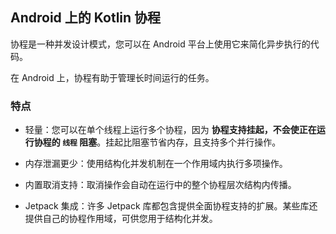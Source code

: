 ## Android 上的 Kotlin 协程

协程是一种并发设计模式，您可以在 Android 平台上使用它来简化异步执行的代码。

在 Android 上，协程有助于管理长时间运行的任务。

### 特点

- 轻量：您可以在单个线程上运行多个协程，因为 **协程支持挂起，不会使正在运行协程的 `线程` 阻塞**。挂起比阻塞节省内存，且支持多个并行操作。

- 内存泄漏更少：使用结构化并发机制在一个作用域内执行多项操作。

- 内置取消支持：取消操作会自动在运行中的整个协程层次结构内传播。

- Jetpack 集成：许多 Jetpack 库都包含提供全面协程支持的扩展。某些库还提供自己的协程作用域，可供您用于结构化并发。

